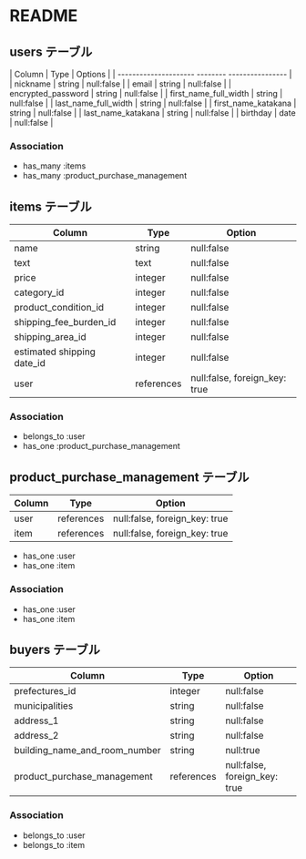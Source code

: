 # README

## users テーブル

| Column                | Type     | Options          |
| ---------------------   --------   ---------------- |
| nickname              | string   | null:false       |
| email                 | string   | null:false       |
| encrypted_password    | string   | null:false       |
| first_name_full_width | string   | null:false       |
| last_name_full_width  | string   | null:false       |
| first_name_katakana   | string   | null:false       |
| last_name_katakana    | string   | null:false       |
| birthday              | date     | null:false       |


### Association

- has_many :items
- has_many  :product_purchase_management

## items テーブル

| Column                     | Type       | Option                        |
| -------------------------- | ---------- | ------------------------------|
| name                       | string     | null:false                    |
| text                       | text       | null:false                    |
| price                      | integer    | null:false                    |
| category_id                | integer    | null:false                    |
| product_condition_id       | integer    | null:false                    |
| shipping_fee_burden_id     | integer    | null:false                    |
| shipping_area_id           | integer    | null:false                    |
| estimated shipping date_id | integer    | null:false                    |
| user                       | references | null:false, foreign_key: true |

### Association

- belongs_to :user
- has_one    :product_purchase_management

## product_purchase_management テーブル

| Column  | Type       | Option                        |
| ------- | ---------- | ----------------------------- |
| user    | references | null:false, foreign_key: true |
| item    | references | null:false, foreign_key: true |

- has_one :user
- has_one :item

### Association

- has_one    :user
- has_one    :item

## buyers テーブル

| Column                        | Type       | Option                        |
| ----------------------------- | ---------- | ----------------------------- |
| prefectures_id                | integer    | null:false                    |
| municipalities                | string     | null:false                    |
| address_1                     | string     | null:false                    |
| address_2                     | string     | null:false                    |
| building_name_and_room_number | string     | null:true                     |
| product_purchase_management   | references | null:false, foreign_key: true |

### Association

- belongs_to :user
- belongs_to :item